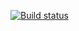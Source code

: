 [![Build status](https://ci.appveyor.com/api/projects/status/4sk4ajbaptl7fn2h?svg=true)](https://ci.appveyor.com/project/A-Fierce/ahj-dom)